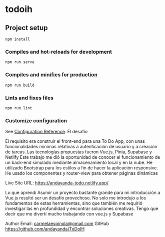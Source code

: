 # todoih

## Project setup
```
npm install
```

### Compiles and hot-reloads for development
```
npm run serve
```

### Compiles and minifies for production
```
npm run build
```

### Lints and fixes files
```
npm run lint
```

### Customize configuration
See [Configuration Reference](https://cli.vuejs.org/config/).
El desafío

El requisito era construir el front-end para una To Do App, con unas funcionalidades mínimas relativas a autenticación de usuario y a creación de tareas. Las tecnologías propuestas fueron Vue.js, Pinia, Supabase y Netlify
Este trabajo me dió la oportunidad de conocer el funcionamiento de un back-end simulado mediante almacenamiento local y en la nube.
He utilizado Bootstrap para los estilos a fin de hacer la aplicación responsive.
He usado los  componentes y router-view para obtener páginas dinámicas

Live Site URL:
 https://andayanda-todo.netlify.app/
 
Lo que aprendí
Asumir un proyecto bastante grande para mi introducción a Vue.js resultó ser un desafío provechoso. No solo me introdujo a los fundamentos de estas herramientas, sino que también me requirió investigar las en profundidad y encontrar soluciones creativas. Tengo que decir que me divertí mucho trabajando con vue.js y Supabase

Author
Email: carmelaespinola@gmail.com
GitHub
https://github.com/andayanda/ToDoIH

